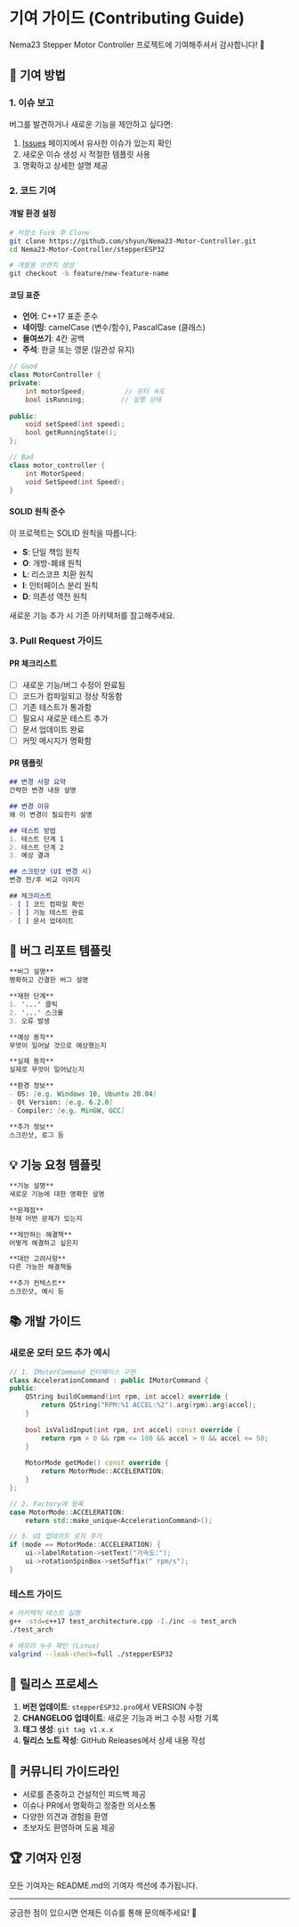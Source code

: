 # 기여 가이드 (Contributing Guide)

Nema23 Stepper Motor Controller 프로젝트에 기여해주셔서 감사합니다! 🎉

## 🚀 기여 방법

### 1. 이슈 보고
버그를 발견하거나 새로운 기능을 제안하고 싶다면:

1. [Issues](https://github.com/shyun/Nema23-Motor-Controller/issues) 페이지에서 유사한 이슈가 있는지 확인
2. 새로운 이슈 생성 시 적절한 템플릿 사용
3. 명확하고 상세한 설명 제공

### 2. 코드 기여

#### 개발 환경 설정
```bash
# 저장소 Fork 후 Clone
git clone https://github.com/shyun/Nema23-Motor-Controller.git
cd Nema23-Motor-Controller/stepperESP32

# 개발용 브랜치 생성
git checkout -b feature/new-feature-name
```

#### 코딩 표준
- **언어**: C++17 표준 준수
- **네이밍**: camelCase (변수/함수), PascalCase (클래스)
- **들여쓰기**: 4칸 공백
- **주석**: 한글 또는 영문 (일관성 유지)

```cpp
// Good
class MotorController {
private:
    int motorSpeed;          // 모터 속도
    bool isRunning;         // 실행 상태
    
public:
    void setSpeed(int speed);
    bool getRunningState();
};

// Bad
class motor_controller {
    int MotorSpeed;
    void SetSpeed(int Speed);
}
```

#### SOLID 원칙 준수
이 프로젝트는 SOLID 원칙을 따릅니다:
- **S**: 단일 책임 원칙
- **O**: 개방-폐쇄 원칙
- **L**: 리스코프 치환 원칙
- **I**: 인터페이스 분리 원칙
- **D**: 의존성 역전 원칙

새로운 기능 추가 시 기존 아키텍처를 참고해주세요.

### 3. Pull Request 가이드

#### PR 체크리스트
- [ ] 새로운 기능/버그 수정이 완료됨
- [ ] 코드가 컴파일되고 정상 작동함
- [ ] 기존 테스트가 통과함
- [ ] 필요시 새로운 테스트 추가
- [ ] 문서 업데이트 완료
- [ ] 커밋 메시지가 명확함

#### PR 템플릿
```markdown
## 변경 사항 요약
간략한 변경 내용 설명

## 변경 이유
왜 이 변경이 필요한지 설명

## 테스트 방법
1. 테스트 단계 1
2. 테스트 단계 2
3. 예상 결과

## 스크린샷 (UI 변경 시)
변경 전/후 비교 이미지

## 체크리스트
- [ ] 코드 컴파일 확인
- [ ] 기능 테스트 완료
- [ ] 문서 업데이트
```

## 🐛 버그 리포트 템플릿

```markdown
**버그 설명**
명확하고 간결한 버그 설명

**재현 단계**
1. '...' 클릭
2. '...' 스크롤
3. 오류 발생

**예상 동작**
무엇이 일어날 것으로 예상했는지

**실제 동작**
실제로 무엇이 일어났는지

**환경 정보**
- OS: [e.g. Windows 10, Ubuntu 20.04]
- Qt Version: [e.g. 6.2.0]
- Compiler: [e.g. MinGW, GCC]

**추가 정보**
스크린샷, 로그 등
```

## 💡 기능 요청 템플릿

```markdown
**기능 설명**
새로운 기능에 대한 명확한 설명

**문제점**
현재 어떤 문제가 있는지

**제안하는 해결책**
어떻게 해결하고 싶은지

**대안 고려사항**
다른 가능한 해결책들

**추가 컨텍스트**
스크린샷, 예시 등
```

## 📚 개발 가이드

### 새로운 모터 모드 추가 예시
```cpp
// 1. IMotorCommand 인터페이스 구현
class AccelerationCommand : public IMotorCommand {
public:
    QString buildCommand(int rpm, int accel) override {
        return QString("RPM:%1 ACCEL:%2").arg(rpm).arg(accel);
    }
    
    bool isValidInput(int rpm, int accel) const override {
        return rpm > 0 && rpm <= 100 && accel > 0 && accel <= 50;
    }
    
    MotorMode getMode() const override {
        return MotorMode::ACCELERATION;
    }
};

// 2. Factory에 등록
case MotorMode::ACCELERATION:
    return std::make_unique<AccelerationCommand>();

// 3. UI 업데이트 로직 추가
if (mode == MotorMode::ACCELERATION) {
    ui->labelRotation->setText("가속도:");
    ui->rotationSpinBox->setSuffix(" rpm/s");
}
```

### 테스트 가이드
```bash
# 아키텍처 테스트 실행
g++ -std=c++17 test_architecture.cpp -I./inc -o test_arch
./test_arch

# 메모리 누수 확인 (Linux)
valgrind --leak-check=full ./stepperESP32
```

## 🔄 릴리스 프로세스

1. **버전 업데이트**: `stepperESP32.pro`에서 VERSION 수정
2. **CHANGELOG 업데이트**: 새로운 기능과 버그 수정 사항 기록
3. **태그 생성**: `git tag v1.x.x`
4. **릴리스 노트 작성**: GitHub Releases에서 상세 내용 작성

## 🤝 커뮤니티 가이드라인

- 서로를 존중하고 건설적인 피드백 제공
- 이슈나 PR에서 명확하고 정중한 의사소통
- 다양한 의견과 경험을 환영
- 초보자도 환영하며 도움 제공

## 🏆 기여자 인정

모든 기여자는 README.md의 기여자 섹션에 추가됩니다.

---

궁금한 점이 있으시면 언제든 이슈를 통해 문의해주세요! 🚀
